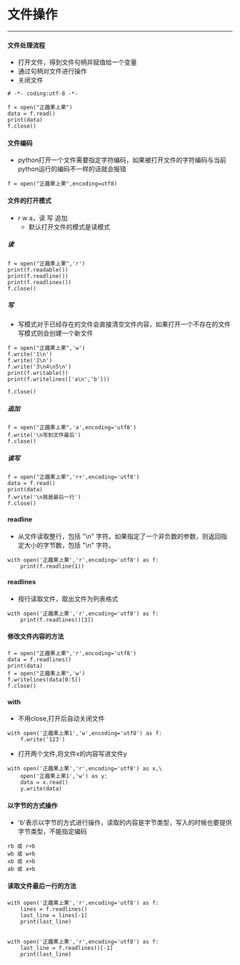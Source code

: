 ﻿# 文件操作

---

#### 文件处理流程
-   打开文件，得到文件句柄并赋值给一个变量
-   通过句柄对文件进行操作
-   关闭文件
```
# -*- coding:utf-8 -*-

f = open("正趣果上果")
data = f.read()
print(data)
f.close()
```

#### 文件编码
-   python打开一个文件需要指定字符编码，如果被打开文件的字符编码与当前python运行的编码不一样的话就会报错
```
f = open("正趣果上果",encoding=utf8)
```

#### 文件的打开模式
-   r w a，读 写 追加
    -   默认打开文件的模式是读模式
##### 读
```
f = open("正趣果上果",'r')
print(f.readable())
print(f.readline())
print(f.readlines())
f.close()
```
##### 写
-   写模式对于已经存在的文件会直接清空文件内容，如果打开一个不存在的文件写模式则会创建一个新文件
```
f = open("正趣果上果",'w')
f.write('1\n')
f.write('2\n')
f.write('3\n4\n5\n')
print(f.writable())
print(f.writelines(['a\n','b']))

f.close()
```
##### 追加
```
f = open("正趣果上果",'a',encoding='utf8')
f.write('\n写到文件最后')
f.close()
```
##### 读写
```
f = open("正趣果上果",'r+',encoding='utf8')
data = f.read()
print(data)
f.write('\n我是最后一行')
f.close()
```
#### readline
-   从文件读取整行，包括 "\n" 字符。如果指定了一个非负数的参数，则返回指定大小的字节数，包括 "\n" 字符。
```
with open('正趣果上果','r',encoding='utf8') as f:
    print(f.readline(1))
```
#### readlines 
-   按行读取文件，取出文件为列表格式
```
with open('正趣果上果','r',encoding='utf8') as f:
    print(f.readlines()[3])
```
#### 修改文件内容的方法
```
f = open("正趣果上果",'r',encoding='utf8')
data = f.readlines()
print(data)
f = open("正趣果上果",'w')
f.writelines(data[0:5])
f.close()
```
#### with
-   不用close,打开后自动关闭文件
```
with open('正趣果上果1','w',encoding='utf8') as f:
    f.write('123')
```
-   打开两个文件,将文件x的内容写进文件y
```
with open('正趣果上果','r',encoding='utf8') as x,\
    open('正趣果上果1','w') as y:
    data = x.read()
    y.write(data)

```
#### 以字节的方式操作
-   'b'表示以字节的方式进行操作，读取的内容是字节类型，写入的时候也要提供字节类型，不能指定编码
```
rb 或 r+b 
wb 或 w+b
xb 或 x+b
ab 或 a+b
```
#### 读取文件最后一行的方法
```
with open('正趣果上果','r',encoding='utf8') as f:
    lines = f.readlines()
    last_line = lines[-1]
    print(last_line)
    
    
with open('正趣果上果','r',encoding='utf8') as f:
    last_line = f.readlines()[-1]
    print(last_line)
```